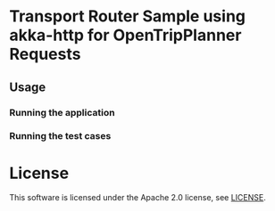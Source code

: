 # Transport Router Sample using akka-http for OpenTripPlanner Requests

## Usage


### Running the application


### Running the test cases

# License

This software is licensed under the Apache 2.0 license, see [LICENSE](https://github.com/ksarath/transport-using-opentripplanner/blob/master/LICENSE).